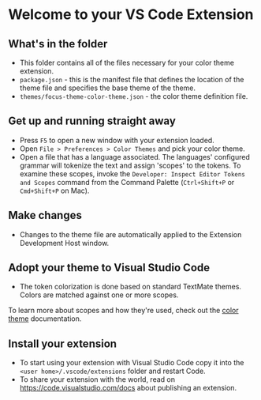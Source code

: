 # Welcome to your VS Code Extension

## What's in the folder

-   This folder contains all of the files necessary for your color theme extension.
-   `package.json` - this is the manifest file that defines the location of the theme file and specifies the base theme of the theme.
-   `themes/focus-theme-color-theme.json` - the color theme definition file.

## Get up and running straight away

-   Press `F5` to open a new window with your extension loaded.
-   Open `File > Preferences > Color Themes` and pick your color theme.
-   Open a file that has a language associated. The languages' configured grammar will tokenize the text and assign 'scopes' to the tokens. To examine these scopes, invoke the `Developer: Inspect Editor Tokens and Scopes` command from the Command Palette (`Ctrl+Shift+P` or `Cmd+Shift+P` on Mac).

## Make changes

-   Changes to the theme file are automatically applied to the Extension Development Host window.

## Adopt your theme to Visual Studio Code

-   The token colorization is done based on standard TextMate themes. Colors are matched against one or more scopes.

To learn more about scopes and how they're used, check out the [color theme](https://code.visualstudio.com/api/extension-guides/color-theme) documentation.

## Install your extension

-   To start using your extension with Visual Studio Code copy it into the `<user home>/.vscode/extensions` folder and restart Code.
-   To share your extension with the world, read on https://code.visualstudio.com/docs about publishing an extension.
